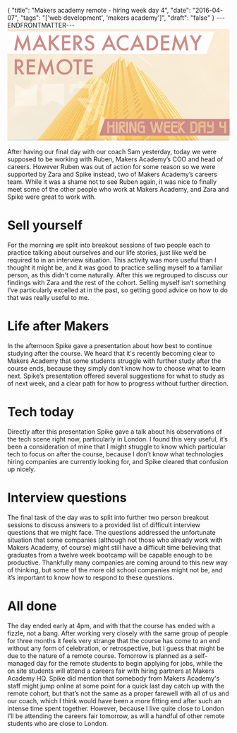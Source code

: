 {
  "title": "Makers academy remote - hiring week day 4",
  "date": "2016-04-07",
  "tags": "['web development', 'makers academy']",
  "draft": "false"
}
---ENDFRONTMATTER---
![Makers Academy remote hiring week day 4](media/makers-academy-remote-hiring-week-day-4-header.png "Makers Academy remote hiring week day 4")

After having our final day with our coach Sam yesterday, today we were supposed to be working with Ruben, Makers Academy’s COO and head of careers. However Ruben was out of action for some reason so we were supported by Zara and Spike instead, two of Makers Academy’s careers team. While it was a shame not to see Ruben again, it was nice to finally meet some of the other people who work at Makers Academy, and Zara and Spike were great to work with.

# Sell yourself

For the morning we split into breakout sessions of two people each to practice talking about ourselves and our life stories, just like we’d be required to in an interview situation. This activity was more useful than I thought it might be, and it was good to practice selling myself to a familiar person, as this didn't come naturally. After this we regrouped to discuss our findings with Zara and the rest of the cohort. Selling myself isn’t something I’ve particularly excelled at in the past, so getting good advice on how to do that was really useful to me.

# Life after Makers

In the afternoon Spike gave a presentation about how best to continue studying after the course. We heard that it's recently becoming clear to Makers Academy that some students struggle with further study after the course ends, because they simply don’t know how to choose what to learn next. Spike’s presentation offered several suggestions for what to study as of next week, and a clear path for how to progress without further direction.

# Tech today

Directly after this presentation Spike gave a talk about his observations of the tech scene right now, particularly in London. I found this very useful, it’s been a consideration of mine that I might struggle to know which particular tech to focus on after the course, because I don’t know what technologies hiring companies are currently looking for, and Spike cleared that confusion up nicely.

# Interview questions

The final task of the day was to split into further two person breakout sessions to discuss answers to a provided list of difficult interview questions that we might face. The questions addressed the unfortunate situation that some companies (although not those who already work with Makers Academy, of course) might still have a difficult time believing that graduates from a twelve week bootcamp will be capable enough to be productive. Thankfully many companies are coming around to this new way of thinking, but some of the more old school companies might not be, and it’s important to know how to respond to these questions.

# All done

The day ended early at 4pm, and with that the course has ended with a fizzle, not a bang. After working very closely with the same group of people for three months it feels very strange that the course has come to an end without any form of celebration, or retrospective, but I guess that might be due to the nature of a remote course. Tomorrow is planned as a self-managed day for the remote students to begin applying for jobs, while the on site students will attend a careers fair with hiring partners at Makers Academy HQ. Spike did mention that somebody from Makers Academy's staff might jump online at some point for a quick last day catch up with the remote cohort, but that’s not the same as a proper farewell with all of us and our coach, which I think would have been a more fitting end after such an intense time spent together. However, because I live quite close to London I’ll be attending the careers fair tomorrow, as will a handful of other remote students who are close to London.
